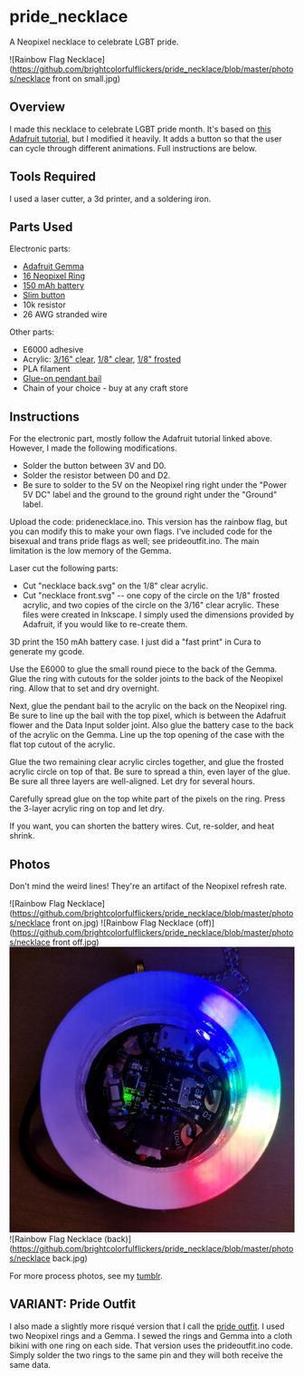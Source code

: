 # pride_necklace
A Neopixel necklace to celebrate LGBT pride.

![Rainbow Flag Necklace](https://github.com/brightcolorfulflickers/pride_necklace/blob/master/photos/necklace front on small.jpg)

## Overview
I made this necklace to celebrate LGBT pride month. It's based on [this Adafruit tutorial](https://learn.adafruit.com/gemma-hoop-earrings/overview), but I modified it heavily. It adds a button so that the user can cycle through different animations. Full instructions are below.

## Tools Required

I used a laser cutter, a 3d printer, and a soldering iron.

## Parts Used

Electronic parts:
- [Adafruit Gemma](https://www.adafruit.com/product/1222)
- [16 Neopixel Ring](https://www.adafruit.com/product/1463)
- [150 mAh battery](https://www.adafruit.com/product/1317)
- [Slim button](https://www.adafruit.com/products/1489)
- 10k resistor
- 26 AWG stranded wire

Other parts:
- E6000 adhesive
- Acrylic: [3/16" clear](http://www.mcmaster.com/#8560K163), [1/8" clear](http://www.mcmaster.com/#8560K239), [1/8" frosted](http://www.ebay.com/itm/272185258220)
- PLA filament
- [Glue-on pendant bail](https://www.etsy.com/transaction/1154709693)
- Chain of your choice - buy at any craft store

## Instructions

For the electronic part, mostly follow the Adafruit tutorial linked above. However, I made the following modifications.
- Solder the button between 3V and D0.
- Solder the resistor between D0 and D2.
- Be sure to solder to the 5V on the Neopixel ring right under the "Power 5V DC" label and the ground to the ground right under the "Ground" label.

Upload the code: pridenecklace.ino. This version has the rainbow flag, but you can modify this to make your own flags. I've included code for the bisexual and trans pride flags as well; see prideoutfit.ino. The main limitation is the low memory of the Gemma.

Laser cut the following parts:
- Cut "necklace back.svg" on the 1/8" clear acrylic.
- Cut "necklace front.svg" -- one copy of the circle on the 1/8" frosted acrylic, and two copies of the circle on the 3/16" clear acrylic.
These files were created in Inkscape. I simply used the dimensions provided by Adafruit, if you would like to re-create them.

3D print the 150 mAh battery case. I just did a "fast print" in Cura to generate my gcode.

Use the E6000 to glue the small round piece to the back of the Gemma. Glue the ring with cutouts for the solder joints to the back of the Neopixel ring. Allow that to set and dry overnight.

Next, glue the pendant bail to the acrylic on the back on the Neopixel ring. Be sure to line up the bail with the top pixel, which is between the Adafruit flower and the Data Input solder joint. Also glue the battery case to the back of the acrylic on the Gemma. Line up the top opening of the case with the flat top cutout of the acrylic.

Glue the two remaining clear acrylic circles together, and glue the frosted acrylic circle on top of that. Be sure to spread a thin, even layer of the glue. Be sure all three layers are well-aligned. Let dry for several hours.

Carefully spread glue on the top white part of the pixels on the ring. Press the 3-layer acrylic ring on top and let dry.

If you want, you can shorten the battery wires. Cut, re-solder, and heat shrink.

## Photos

Don't mind the weird lines! They're an artifact of the Neopixel refresh rate.

![Rainbow Flag Necklace](https://github.com/brightcolorfulflickers/pride_necklace/blob/master/photos/necklace front on.jpg)
![Rainbow Flag Necklace (off)](https://github.com/brightcolorfulflickers/pride_necklace/blob/master/photos/necklace front off.jpg)
![Rainbow Flag Necklace (animation)](https://github.com/brightcolorfulflickers/pride_necklace/blob/master/photos/rainbowchase.jpg)
![Rainbow Flag Necklace (back)](https://github.com/brightcolorfulflickers/pride_necklace/blob/master/photos/necklace back.jpg)

For more process photos, see my [tumblr](http://brightcolorfulflickers.tumblr.com/tagged/pride-necklace).

## VARIANT: Pride Outfit

I also made a slightly more risqué version that I call the [pride outfit](http://brightcolorfulflickers.tumblr.com/tagged/pride-outfit). I used two Neopixel rings and a Gemma. I sewed the rings and Gemma into a cloth bikini with one ring on each side. That version uses the prideoutfit.ino code. Simply solder the two rings to the same pin and they will both receive the same data.

